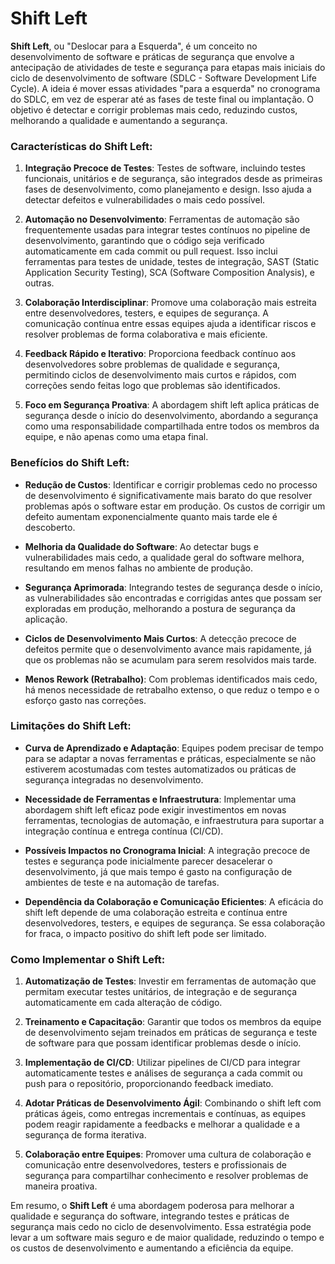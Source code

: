 # Shift Left

**Shift Left**, ou "Deslocar para a Esquerda", é um conceito no desenvolvimento de software e práticas de segurança que envolve a antecipação de atividades de teste e segurança para etapas mais iniciais do ciclo de desenvolvimento de software (SDLC - Software Development Life Cycle). A ideia é mover essas atividades "para a esquerda" no cronograma do SDLC, em vez de esperar até as fases de teste final ou implantação. O objetivo é detectar e corrigir problemas mais cedo, reduzindo custos, melhorando a qualidade e aumentando a segurança.

### Características do Shift Left:

1. **Integração Precoce de Testes**: Testes de software, incluindo testes funcionais, unitários e de segurança, são integrados desde as primeiras fases de desenvolvimento, como planejamento e design. Isso ajuda a detectar defeitos e vulnerabilidades o mais cedo possível.

2. **Automação no Desenvolvimento**: Ferramentas de automação são frequentemente usadas para integrar testes contínuos no pipeline de desenvolvimento, garantindo que o código seja verificado automaticamente em cada commit ou pull request. Isso inclui ferramentas para testes de unidade, testes de integração, SAST (Static Application Security Testing), SCA (Software Composition Analysis), e outras.

3. **Colaboração Interdisciplinar**: Promove uma colaboração mais estreita entre desenvolvedores, testers, e equipes de segurança. A comunicação contínua entre essas equipes ajuda a identificar riscos e resolver problemas de forma colaborativa e mais eficiente.

4. **Feedback Rápido e Iterativo**: Proporciona feedback contínuo aos desenvolvedores sobre problemas de qualidade e segurança, permitindo ciclos de desenvolvimento mais curtos e rápidos, com correções sendo feitas logo que problemas são identificados.

5. **Foco em Segurança Proativa**: A abordagem shift left aplica práticas de segurança desde o início do desenvolvimento, abordando a segurança como uma responsabilidade compartilhada entre todos os membros da equipe, e não apenas como uma etapa final.

### Benefícios do Shift Left:

- **Redução de Custos**: Identificar e corrigir problemas cedo no processo de desenvolvimento é significativamente mais barato do que resolver problemas após o software estar em produção. Os custos de corrigir um defeito aumentam exponencialmente quanto mais tarde ele é descoberto.

- **Melhoria da Qualidade do Software**: Ao detectar bugs e vulnerabilidades mais cedo, a qualidade geral do software melhora, resultando em menos falhas no ambiente de produção.

- **Segurança Aprimorada**: Integrando testes de segurança desde o início, as vulnerabilidades são encontradas e corrigidas antes que possam ser exploradas em produção, melhorando a postura de segurança da aplicação.

- **Ciclos de Desenvolvimento Mais Curtos**: A detecção precoce de defeitos permite que o desenvolvimento avance mais rapidamente, já que os problemas não se acumulam para serem resolvidos mais tarde.

- **Menos Rework (Retrabalho)**: Com problemas identificados mais cedo, há menos necessidade de retrabalho extenso, o que reduz o tempo e o esforço gasto nas correções.

### Limitações do Shift Left:

- **Curva de Aprendizado e Adaptação**: Equipes podem precisar de tempo para se adaptar a novas ferramentas e práticas, especialmente se não estiverem acostumadas com testes automatizados ou práticas de segurança integradas no desenvolvimento.

- **Necessidade de Ferramentas e Infraestrutura**: Implementar uma abordagem shift left eficaz pode exigir investimentos em novas ferramentas, tecnologias de automação, e infraestrutura para suportar a integração contínua e entrega contínua (CI/CD).

- **Possíveis Impactos no Cronograma Inicial**: A integração precoce de testes e segurança pode inicialmente parecer desacelerar o desenvolvimento, já que mais tempo é gasto na configuração de ambientes de teste e na automação de tarefas.

- **Dependência da Colaboração e Comunicação Eficientes**: A eficácia do shift left depende de uma colaboração estreita e contínua entre desenvolvedores, testers, e equipes de segurança. Se essa colaboração for fraca, o impacto positivo do shift left pode ser limitado.

### Como Implementar o Shift Left:

1. **Automatização de Testes**: Investir em ferramentas de automação que permitam executar testes unitários, de integração e de segurança automaticamente em cada alteração de código.

2. **Treinamento e Capacitação**: Garantir que todos os membros da equipe de desenvolvimento sejam treinados em práticas de segurança e teste de software para que possam identificar problemas desde o início.

3. **Implementação de CI/CD**: Utilizar pipelines de CI/CD para integrar automaticamente testes e análises de segurança a cada commit ou push para o repositório, proporcionando feedback imediato.

4. **Adotar Práticas de Desenvolvimento Ágil**: Combinando o shift left com práticas ágeis, como entregas incrementais e contínuas, as equipes podem reagir rapidamente a feedbacks e melhorar a qualidade e a segurança de forma iterativa.

5. **Colaboração entre Equipes**: Promover uma cultura de colaboração e comunicação entre desenvolvedores, testers e profissionais de segurança para compartilhar conhecimento e resolver problemas de maneira proativa.

Em resumo, o **Shift Left** é uma abordagem poderosa para melhorar a qualidade e segurança do software, integrando testes e práticas de segurança mais cedo no ciclo de desenvolvimento. Essa estratégia pode levar a um software mais seguro e de maior qualidade, reduzindo o tempo e os custos de desenvolvimento e aumentando a eficiência da equipe.